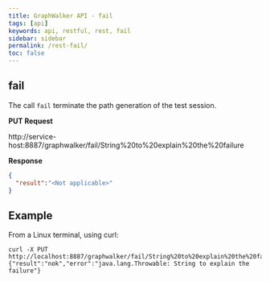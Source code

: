 ```yaml
---
title: GraphWalker API - fail
tags: [api]
keywords: api, restful, rest, fail
sidebar: sidebar
permalink: /rest-fail/
toc: false
---
```




## fail

The call `fail` terminate the path generation of the test session.
 
**PUT Request**

http://service-host:8887/graphwalker/fail/String%20to%20explain%20the%20failure

**Response**

```json
{
  "result":"<Not applicable>"
}
```

## Example

From a Linux terminal, using curl:

```
curl -X PUT http://localhost:8887/graphwalker/fail/String%20to%20explain%20the%20failure
{"result":"nok","error":"java.lang.Throwable: String to explain the failure"}
```
